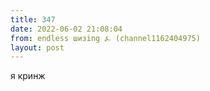 ```yaml
---
title: 347
date: 2022-06-02 21:08:04
from: endless шизing ⍼ (channel1162404975)
layout: post
---
```


я кринж
